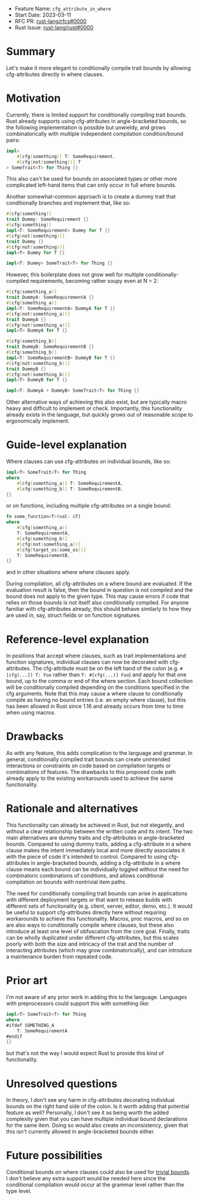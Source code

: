 - Feature Name: `cfg_attribute_in_where`
- Start Date: 2023-03-11
- RFC PR: [rust-lang/rfcs#0000](https://github.com/rust-lang/rfcs/pull/0000)
- Rust Issue: [rust-lang/rust#0000](https://github.com/rust-lang/rust/issues/0000)

# Summary
[summary]: #summary

Let's make it more elegant to conditionally compile trait bounds by allowing cfg-attributes directly in where clauses.

# Motivation
[motivation]: #motivation

Currently, there is limited support for conditionally compiling trait bounds. Rust already supports using cfg-attributes in 
angle-bracketed bounds, so the following implementation is possible but unwieldy, and grows combinatorically with multiple 
independent compilation condition/bound pairs:

```rust
impl<
    #[cfg(something)] T: SomeRequirement, 
    #[cfg(not(something))] T
> SomeTrait<T> for Thing {}
```

This also can't be used for bounds on associated types or other more complicated left-hand items that can only occur in full where bounds.

Another somewhat-common approach is to create a dummy trait that conditionally branches and implement that, like so:

```rust
#[cfg(something)]
trait Dummy: SomeRequirement {}
#[cfg(something)]
impl<T: SomeRequirement> Dummy for T {}
#[cfg(not(something))]
trait Dummy {}
#[cfg(not(something))]
impl<T> Dummy for T {}

impl<T: Dummy> SomeTrait<T> for Thing {}
```

However, this boilerplate does not grow well for multiple conditionally-compiled requirements, becoming rather soupy even at N = 2:

```rust
#[cfg(something_a)]
trait DummyA: SomeRequirementA {}
#[cfg(something_a)]
impl<T: SomeRequirementA> DummyA for T {}
#[cfg(not(something_a))]
trait DummyA {}
#[cfg(not(something_a))]
impl<T> DummyA for T {}

#[cfg(something_b)]
trait DummyB: SomeRequirementB {}
#[cfg(something_b)]
impl<T: SomeRequirementB> DummyB for T {}
#[cfg(not(something_b))]
trait DummyB {}
#[cfg(not(something_b))]
impl<T> DummyB for T {}

impl<T: DummyA + DummyB> SomeTrait<T> for Thing {}
```

Other alternative ways of achieving this also exist, but are typically macro heavy and difficult to implement or check. Importantly, this 
functionality already exists in the language, but quickly grows out of reasonable scope to ergonomically implement.

# Guide-level explanation
[guide-level-explanation]: #guide-level-explanation

Where clauses can use cfg-attributes on individual bounds, like so:

```rust
impl<T> SomeTrait<T> for Thing
where
    #[cfg(something_a)] T: SomeRequirementA,
    #[cfg(something_b)] T: SomeRequirementB,
{}
```
or on functions, including multiple cfg-attributes on a single bound:
```rust
fn some_function<T>(val: &T)
where
    #[cfg(something_a)] 
    T: SomeRequirementA,
    #[cfg(something_b)] 
    #[cfg(not(something_a))] 
    #[cfg(target_os(some_os))] 
    T: SomeRequirementB,
{}
```
and in other situations where where clauses apply.

During compilation, all cfg-attributes on a where bound are evaluated. If the evaluation result is false, then the bound in question is not
compiled and the bound does not apply to the given type. This may cause errors if code that relies on those bounds is not itself also 
conditionally compiled. For anyone familiar with cfg-attributes already, this should behave similarly to how they are used in, say, struct 
fields or on function signatures.

# Reference-level explanation
[reference-level-explanation]: #reference-level-explanation

In positions that accept where clauses, such as trait implementations and function signatures, individual clauses can now be decorated with 
cfg-attributes. The cfg-attribute must be on the left hand of the colon (e.g. `#[cfg(...]) T: Foo` rather than `T: #[cfg(...)] Foo`) and 
apply for that one bound, up to the comma or end of the where section. Each bound collection will be conditionally compiled depending on the 
conditions specified in the cfg arguments. Note that this may cause a where clause to conditionally compile as having no bound entries 
(i.e. an empty where clause), but this has been allowed in Rust since 1.16 and already occurs from time to time when using macros.

# Drawbacks
[drawbacks]: #drawbacks

As with any feature, this adds complication to the language and grammar. In general, conditionally compiled trait bounds can create 
unintended interactions or constraints on code based on compilation targets or combinations of features. The drawbacks to this proposed 
code path already apply to the existing workarounds used to achieve the same functionality.

# Rationale and alternatives
[rationale-and-alternatives]: #rationale-and-alternatives

This functionality can already be achieved in Rust, but not elegantly, and without a clear relationship between the written code and its
intent. The two main alternatives are dummy traits and cfg-attributes in angle-bracketed bounds. Compared to using dummy traits, adding a 
cfg-attribute in a where clause makes the intent immediately local and more directly associates it with the piece of code it's intended to 
control. Compared to using cfg-attributes in angle-bracketed bounds, adding a cfg-attribute in a where clause means each bound can be 
individually toggled without the need for combinatoric combinations of conditions, and allows conditional compilation on bounds with 
nontrivial item paths.

The need for conditionally compiling trait bounds can arise in applications with different deployment targets or that want to release 
builds with different sets of functionality (e.g. client, server, editor, demo, etc.). It would be useful to support cfg-attributes 
directly here without requiring workarounds to achieve this functionality. Macros, proc macros, and so on are also ways to conditionally 
compile where clauses, but these also introduce at least one level of obfuscation from the core goal. Finally, traits can be wholly 
duplicated under different cfg-attributes, but this scales poorly with both the size and intricacy of the trait and the number of 
interacting attributes (which may grow combinatorically), and can introduce a maintenance burden from repeated code.

# Prior art
[prior-art]: #prior-art

I'm not aware of any prior work in adding this to the language. Languages with preprocessors could support this with something like:

```rust
impl<T> SomeTrait<T> for Thing
where
#ifdef SOMETHING_A
    T: SomeRequirementA
#endif
{}
```
but that's not the way I would expect Rust to provide this kind of functionality.

# Unresolved questions
[unresolved-questions]: #unresolved-questions

In theory, I don't see any harm in cfg-attributes decorating individual bounds on the right hand side of the colon. Is it worth adding that
potential feature as well? Personally, I don't see it as being worth the added complexity given that you can have multiple individual bound
declarations for the same item. Doing so would also create an inconsistency, given that this isn't currently allowed in angle-bracketed 
bounds either.

# Future possibilities
[future-possibilities]: #future-possibilities

Conditional bounds on where clauses could also be used for [trivial bounds](https://github.com/rust-lang/rust/issues/48214). I don't believe 
any extra support would be needed here since the conditional compilation would occur at the grammar level rather than the type level.
